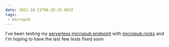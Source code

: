 ```yaml
---
date: 2021-10-11T06:28:32.883Z
tags:
 - micropub
---
```


I've been testing my [serverless micropub endpoint](https://github.com/benjifs/micropub) with [micropub.rocks](https://micropub.rocks) and I'm hoping to have the last few tests fixed soon